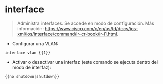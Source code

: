 # interface

> Administra interfaces.
> Se accede en modo de configuración.
> Más información: <https://www.cisco.com/c/en/us/td/docs/ios-xml/ios/interface/command/ir-cr-book/ir-i1.html>.

- Configurar una VLAN:

`interface vlan {{1}}`

- Activar o desactivar una interfaz (este comando se ejecuta dentro del modo de interfaz):

`{{no shutdown|shutdown}}`
